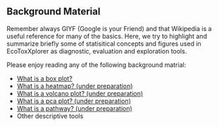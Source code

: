 ## Background Material

Remember always GIYF (Google is your Friend) and that Wikipedia is a useful reference for many of the basics. 
Here, we try to highlight and summarize briefly some of statisitical concepts and figures used in EcoToxXplorer
as diagnostic, evaluation and exploration tools.

Please enjoy reading any of the following background matrial:

- [What is a box plot?](background_boxplot.md)
- [What is a heatmap? (under preparation)]()
- [What is a volcano plot? (under preparation)]()
- [What is a pca plot? (under preparation)]()
- [What is a pathway? (under preparation)]()
- Other descriptive tools
